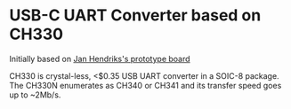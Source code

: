 # USB-C UART Converter based on CH330

Initially based on [Jan Hendriks's prototype board][1]

CH330 is crystal-less, <$0.35 USB UART converter in a SOIC-8 package. The CH330N
enumerates as CH340 or CH341 and its transfer speed goes up to ~2Mb/s.

[1]: https://github.com/Jan--Henrik/CH330_Hardware
